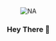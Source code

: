 <div align="center">
  <img src="https://images.weserv.nl/?url=avatars.githubusercontent.com/u/76873947?v=4&h=200&w=200&fit=cover&mask=circle&maxage=7d" alt="NA"/> 
 
  ### Hey There 👋
</div>
